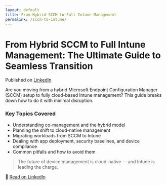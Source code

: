 ```yaml
---
layout: default
title: From Hybrid SCCM to Full Intune Management
permalink: /sccm-to-intune/
---
```


# From Hybrid SCCM to Full Intune Management: The Ultimate Guide to Seamless Transition

Published on [LinkedIn](https://www.linkedin.com/pulse/from-hybrid-sccm-full-intune-management-ultimate-guide-abhinay-khanna-ibdsc)

Are you moving from a hybrid Microsoft Endpoint Configuration Manager (SCCM) setup to fully cloud-based Intune management? This guide breaks down how to do it with minimal disruption.

### Key Topics Covered

- Understanding co-management and the hybrid model
- Planning the shift to cloud-native management
- Migrating workloads from SCCM to Intune
- Dealing with app deployment, security baselines, and device compliance
- Common pitfalls and how to avoid them

> The future of device management is cloud-native — and Intune is leading the charge.

🔗 [Read on LinkedIn](https://www.linkedin.com/pulse/from-hybrid-sccm-full-intune-management-ultimate-guide-abhinay-khanna-ibdsc)
